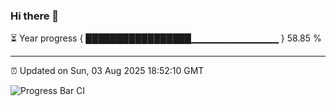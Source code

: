 ### Hi there 👋

⏳ Year progress { █████████████████▁▁▁▁▁▁▁▁▁▁▁▁▁ } 58.85 %

---

⏰ Updated on Sun, 03 Aug 2025 18:52:10 GMT

![Progress Bar CI](https://github.com/IshwaranRudhara/GIT-ACTION/workflows/Progress%20Bar%20CI/badge.svg)
